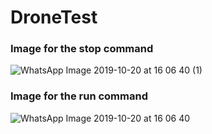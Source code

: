# DroneTest

### Image for the stop command
![WhatsApp Image 2019-10-20 at 16 06 40 (1)](https://user-images.githubusercontent.com/37306773/67164719-149ac300-f354-11e9-9493-1e1529c8f608.jpeg)

### Image for the run command
![WhatsApp Image 2019-10-20 at 16 06 40](https://user-images.githubusercontent.com/37306773/67164720-16fd1d00-f354-11e9-9944-a338d48476c3.jpeg)
